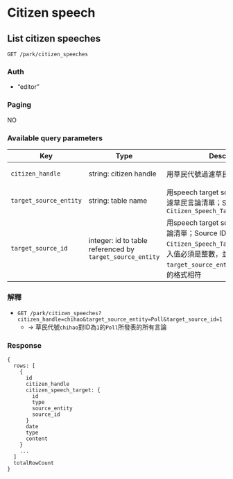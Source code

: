 # Citizen speech

## List citizen speeches
```
GET /park/citizen_speeches
```

### Auth
- “editor”

### Paging
NO

### Available query parameters

| Key | Type | Description | Match | Example |
| --- | --- | --- | --- | --- |
| `citizen_handle` | string: citizen handle | 用草民代號過濾草民言論清單 | exact | `chihao` `chiawei` `charlie` |
| `target_source_entity` | string: table name | 用speech target source entity name過濾草民言論清單；Source entity是指`Citizen_Speech_Target.source_entity` | exact | `Poll` `Article` |
| `target_source_id` | integer: id to table referenced by `target_source_entity` | 用speech target source ID過濾草民言論清單；Source ID是指`Citizen_Speech_Target.source_id`，傳入值必須是整數，並與`target_source_entity`所指table的key的格式相符 | exact | `1` `2` |

### 解釋

- `GET /park/citizen_speeches?citizen_handle=chihao&target_source_entity=Poll&target_source_id=1`
  - → 草民代號`chihao`對ID為`1`的`Poll`所發表的所有言論

### Response
```
{
  rows: [
    {
      id
      citizen_handle
      citizen_speech_target: {
        id
        type
        source_entity
        source_id
      }
      date
      type
      content
    }
    ...
  ]
  totalRowCount
}
```
